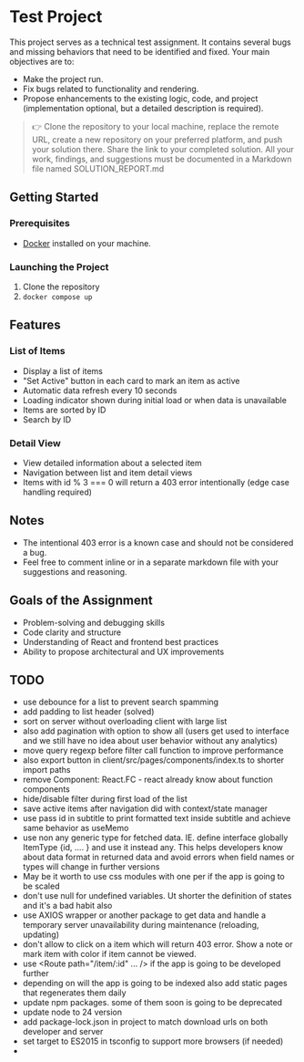 # Test Project

This project serves as a technical test assignment. It contains several bugs and missing behaviors that need to be identified and fixed. Your main objectives are to:
 
- Make the project run.
- Fix bugs related to functionality and rendering.
- Propose enhancements to the existing logic, code, and project (implementation optional, but a detailed description is required). 

> 👉 Clone the repository to your local machine, replace the remote URL, create a new repository on your preferred platform, and push your solution there. Share the link to your completed solution. All your work, findings, and suggestions must be documented in a Markdown file named SOLUTION_REPORT.md

## Getting Started

### Prerequisites

- [Docker](https://www.docker.com/) installed on your machine.

### Launching the Project

1. Clone the repository
2. `docker compose up`

## Features

### List of Items

- Display a list of items
- "Set Active" button in each card to mark an item as active
- Automatic data refresh every 10 seconds
- Loading indicator shown during initial load or when data is unavailable
- Items are sorted by ID
- Search by ID

### Detail View

- View detailed information about a selected item
- Navigation between list and item detail views
- Items with id % 3 === 0 will return a 403 error intentionally (edge case handling required)

## Notes

- The intentional 403 error is a known case and should not be considered a bug.
- Feel free to comment inline or in a separate markdown file with your suggestions and reasoning.

## Goals of the Assignment

- Problem-solving and debugging skills
- Code clarity and structure
- Understanding of React and frontend best practices
- Ability to propose architectural and UX improvements

## TODO

- use debounce for a list to prevent search spamming
- add padding to list header (solved)
- sort on server without overloading client with large list
- also add pagination with option to show all (users get used to interface and we still have no idea about user behavior without any analytics)
- move query regexp before filter call function to improve performance
- also export button in client/src/pages/components/index.ts to shorter import paths
- remove Component: React.FC<any> - react already know about function components
- hide/disable filter during first load of the list
- save active items after navigation did with context/state manager
- use pass id in subtitle to print formatted text inside subtitle and achieve same behavior as useMemo
- use non any generic type for fetched data. IE. define interface globally ItemType {id, .... } and use it instead any. This helps developers know about data format in returned data and avoid errors when field names or types will change in further versions
- May be it worth to use css modules with one per if the app is going to be scaled
- don't use null for undefined variables. Ut shorter the definition of states and it's a bad habit also
- use AXIOS wrapper or another package to get data and handle a temporary server unavailability during maintenance (reloading, updating)
- don't allow to click on a item which will return 403 error. Show a note or mark item with color if item cannot be viewed.
- use <Route path="/item/:id" ... /> if the app is going to be developed further
- depending on will the app is going to be indexed also add static pages that regenerates them daily
- update npm packages. some of them soon is going to be deprecated
- update node to 24 version
- add package-lock.json in project to match download urls on both developer and server
- set target to ES2015 in tsconfig to support more browsers (if needed)
- 



